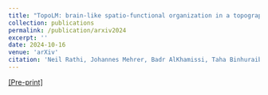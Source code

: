 ```yaml
---
title: "TopoLM: brain-like spatio-functional organization in a topographic language model"
collection: publications
permalink: /publication/arxiv2024
excerpt: ''
date: 2024-10-16
venue: 'arXiv'
citation: 'Neil Rathi, Johannes Mehrer, Badr AlKhamissi, Taha Binhuraib, Nicholas M. Blauch, & Martin Schrimpf. (2024). TopoLM: brain-like spatio-functional organization in a topographic language model. arXiv: 2410.11516'
---
```


[[Pre-print]](https://arxiv.org/abs/2410.11516)
